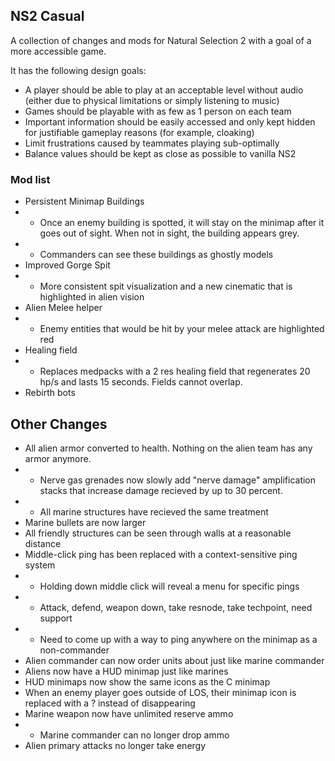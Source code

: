 ## NS2 Casual

A collection of changes and mods for Natural Selection 2 with a goal of a more accessible game.

It has the following design goals:

- A player should be able to play at an acceptable level without audio (either due to physical limitations or simply listening to music)
- Games should be playable with as few as 1 person on each team
- Important information should be easily accessed and only kept hidden for justifiable gameplay reasons (for example, cloaking)
- Limit frustrations caused by teammates playing sub-optimally
- Balance values should be kept as close as possible to vanilla NS2



### Mod list

- Persistent Minimap Buildings
- - Once an enemy building is spotted, it will stay on the minimap after it goes out of sight. When not in sight, the building appears grey.
- - Commanders can see these buildings as ghostly models
- Improved Gorge Spit
- - More consistent spit visualization and a new cinematic that is highlighted in alien vision
- Alien Melee helper
- - Enemy entities that would be hit by your melee attack are highlighted red
- Healing field
- - Replaces medpacks with a 2 res healing field that regenerates 20 hp/s and lasts 15 seconds. Fields cannot overlap.
- Rebirth bots

## Other Changes

- All alien armor converted to health. Nothing on the alien team has any armor anymore.
- - Nerve gas grenades now slowly add "nerve damage" amplification stacks that increase damage recieved by up to 30 percent.
- - All marine structures have recieved the same treatment
- Marine bullets are now larger
- All friendly structures can be seen through walls at a reasonable distance
- Middle-click ping has been replaced with a context-sensitive ping system
- - Holding down middle click will reveal a menu for specific pings
- - Attack, defend, weapon down, take resnode, take techpoint, need support
- - Need to come up with a way to ping anywhere on the minimap as a non-commander
- Alien commander can now order units about just like marine commander
- Aliens now have a HUD minimap just like marines
- HUD minimaps now show the same icons as the C minimap
- When an enemy player goes outside of LOS, their minimap icon is replaced with a ? instead of disappearing
- Marine weapon now have unlimited reserve ammo
- - Marine commander can no longer drop ammo
- Alien primary attacks no longer take energy
